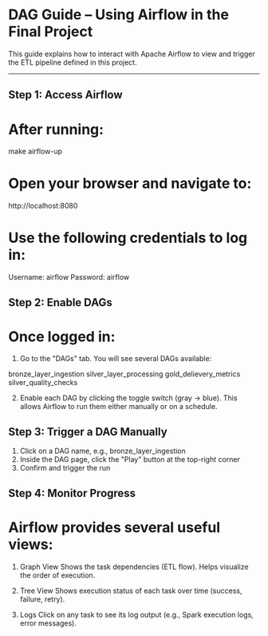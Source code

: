 # DAG Guide – Using Airflow in the Final Project

This guide explains how to interact with Apache Airflow to view and trigger the ETL pipeline defined in this project.

---

## Step 1: Access Airflow

# After running:

make airflow-up

# Open your browser and navigate to:

http://localhost:8080

# Use the following credentials to log in:

Username: airflow
Password: airflow

## Step 2: Enable DAGs
# Once logged in:

1. Go to the "DAGs" tab.
You will see several DAGs available:

bronze_layer_ingestion
silver_layer_processing
gold_delievery_metrics
silver_quality_checks

2. Enable each DAG by clicking the toggle switch (gray → blue).
This allows Airflow to run them either manually or on a schedule.

## Step 3: Trigger a DAG Manually

1. Click on a DAG name, e.g., bronze_layer_ingestion
2. Inside the DAG page, click the "Play" button at the top-right corner
3. Confirm and trigger the run

## Step 4: Monitor Progress
# Airflow provides several useful views:

1. Graph View
Shows the task dependencies (ETL flow).
Helps visualize the order of execution.

2. Tree View
Shows execution status of each task over time (success, failure, retry).

3. Logs
Click on any task to see its log output (e.g., Spark execution logs, error messages).


